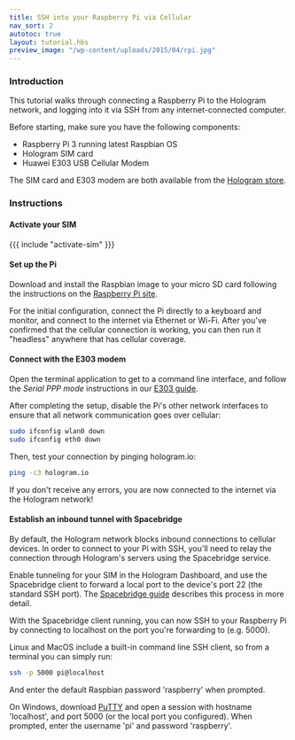 ```yaml
---
title: SSH into your Raspberry Pi via Cellular
nav_sort: 2
autotoc: true
layout: tutorial.hbs
preview_image: "/wp-content/uploads/2015/04/rpi.jpg"
---
```


### Introduction

This tutorial walks through connecting a Raspberry Pi to the Hologram network,
and logging into it via SSH from any internet-connected computer.

Before starting, make sure you have the following components:

* Raspberry Pi 3 running latest Raspbian OS
* Hologram SIM card
* Huawei E303 USB Cellular Modem

The SIM card and E303 modem are both available from the [Hologram store](/store).

### Instructions

#### Activate your SIM

{{{ include "activate-sim" }}}

#### Set up the Pi

Download and install the Raspbian image to your micro SD card
following the instructions on the [Raspberry Pi
site](https://www.raspberrypi.org/documentation/installation/installing-images/README.md).

For the initial configuration, connect the Pi directly to a keyboard and
monitor, and connect to the internet via Ethernet or Wi-Fi. After you've 
confirmed that the cellular connection is working, you can then
run it "headless" anywhere that has cellular coverage.

#### Connect with the E303 modem

Open the terminal application to get to a command line interface, and follow 
the *Serial PPP mode* instructions in our [E303
guide](/docs/guide/connect/e303#serial-ppp-mode-linux-).

After completing the setup, disable the Pi's other network interfaces to ensure
that all network communication goes over cellular:

```bash
sudo ifconfig wlan0 down
sudo ifconfig eth0 down
```

Then, test your connection by pinging hologram.io:

```bash
ping -c3 hologram.io
```

If you don't receive any errors, you are now connected to the internet via the
Hologram network!


#### Establish an inbound tunnel with Spacebridge

By default, the Hologram network blocks inbound connections to cellular devices.
In order to connect to your Pi with SSH, you'll need to relay the connection through
Hologram's servers using the Spacebridge service.

Enable tunneling for your SIM in the Hologram Dashboard, and use the Spacebridge
client to forward a local port to the device's port 22 (the standard SSH port).
The [Spacebridge guide](/docs/guide/cloud/spacebridge-tunnel) describes this
process in more detail.

With the Spacebridge client running, you can now SSH to your Raspberry Pi by
connecting to localhost on the port you're forwarding to (e.g. 5000).

Linux and MacOS include a built-in command line SSH client, so from a terminal
you can simply run:

```bash
ssh -p 5000 pi@localhost
```

And enter the default Raspbian password 'raspberry' when prompted.

On Windows, download
[PuTTY](http://www.chiark.greenend.org.uk/~sgtatham/putty/download.html) and
open a session with hostname 'localhost', and port 5000 (or the local port you
configured). When prompted, enter the username 'pi' and password 'raspberry'.

